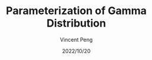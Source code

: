 ---
layout: post
title: Parameterization of Gamma Distribution
author: Vincent Peng
date: 2022/10/20
category: Knowledge
---